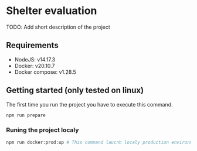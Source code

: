 # Shelter evaluation

TODO: Add short description of the project

## Requirements

* NodeJS: v14.17.3
* Docker: v20.10.7
* Docker compose: v1.28.5

## Getting started (only tested on linux)

The first time you run the project you have to execute this command.

```bash
npm run prepare
```

### Runing the project localy

```bash
npm run docker:prod:up # This command laucnh localy production environment
```